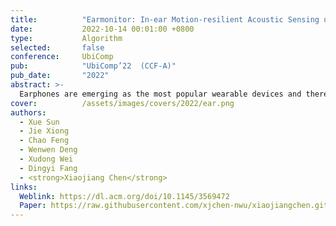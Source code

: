 ```yaml
---
title:          "Earmonitor: In-ear Motion-resilient Acoustic Sensing using Commodity Earphones"
date:           2022-10-14 00:01:00 +0800
type:           Algorithm
selected:       false
conference:     UbiComp
pub:            "UbiComp’22  (CCF-A)"
pub_date:       "2022"
abstract: >-
  Earphones are emerging as the most popular wearable devices and there has been a growing trend in bringing intelligence to earphones. Previous efforts include adding extra sensors (e.g., accelerometer and gyroscope) or peripheral hardware to make earphones smart. These methods are usually complex in design and also incur additional cost. In this paper, we present Earmonitor, a low-cost system that uses the in-ear earphones to achieve sensing purposes. The basic idea behind Earmonitor is that each person's ear canal varies in size and shape. We therefore can extract the unique features from the ear canal-reflected signals to depict the personalized differences in ear canal geometry. Furthermore, we discover that the signal variations are also affected by the fine-grained physiological activities. We can therefore further detect the subtle heartbeat from the ear canal reflections. Experiments show that Earmonitor can achieve up to 96.4% Balanced Accuracy (BAC) and low False Acceptance Rate (FAR) for user identification on a large-scale data of 120 subjects. For heartbeat monitoring, without any training, we propose signal processing schemes to achieve high sensing accuracy even in the most challenging scenarios when the target is walking or running. 
cover:          /assets/images/covers/2022/ear.png
authors:
  - Xue Sun
  - Jie Xiong
  - Chao Feng
  - Wenwen Deng
  - Xudong Wei
  - Dingyi Fang
  - <strong>Xiaojiang Chen</strong>
links:
  Weblink: https://dl.acm.org/doi/10.1145/3569472
  Paper: https://raw.githubusercontent.com/xjchen-nwu/xiaojiangchen.github.io/main/paper/2022/Earmonitor.pdf
---
```

